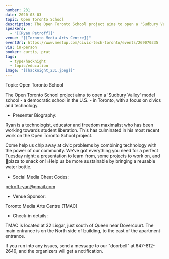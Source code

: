 ```yaml
---
number: 231
date: 2020-03-03
topic: Open Toronto School
description: The Open Toronto School project aims to open a 'Sudbury Valley' model school - a democratic school in the U.S. - in Toronto, with a focus on civics and technology.
speakers:
  - "[[Ryan Petroff]]"
venue: "[[Toronto Media Arts Centre]]"
eventUrl: https://www.meetup.com/civic-tech-toronto/events/269070335
via: in-person
booker: curtis, prat
tags:
  - type/hacknight
  - topic/education
image: "[[hacknight_231.jpeg]]"
---
```


Topic: Open Toronto School

The Open Toronto School project aims to open a 'Sudbury Valley' model school - a democratic school in the U.S. - in Toronto, with a focus on civics and technology.

+ Presenter Biography:

Ryan is a technologist, educator and freedom maximalist who has been working towards student liberation. This has culminated in his most recent work on the Open Toronto School project.

Come help us chip away at civic problems by combining technology with the power of our community. We've got everything you need for a perfect Tuesday night: a presentation to learn from, some projects to work on, and 🍕pizza to snack on! 💧Help us be more sustainable by bringing a reusable water bottle.

+ Social Media Cheat Codes:

petroff.ryan@gmail.com


+ Venue Sponsor:

Toronto Media Arts Centre (TMAC)

+ Check-in details:

TMAC is located at 32 Lisgar, just south of Queen near Dovercourt. The main entrance is on the North side of building, to the east of the apartment entrance.

If you run into any issues, send a message to our "doorbell" at 647-812-2649, and the organizers will get a notification.

